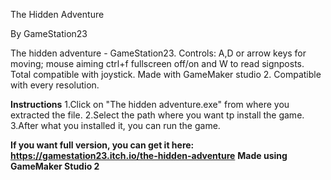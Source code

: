 The Hidden Adventure 

By GameStation23

The hidden adventure - GameStation23. Controls: A,D or arrow keys for moving;
mouse aiming ctrl+f fullscreen off/on and W to read signposts. Total compatible with joystick. Made with GameMaker studio 2. Compatible with every resolution.

**Instructions**
1.Click on "The hidden adventure.exe" from where you extracted the file.
2.Select the path where you want tp install the game.
3.After what you installed it, you can run the game.

**If you want full version, you can get it here: https://gamestation23.itch.io/the-hidden-adventure**
**Made using GameMaker Studio 2**
